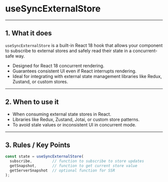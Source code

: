 # useSyncExternalStore

---

## 1. What it does

`useSyncExternalStore` is a built-in React 18 hook that allows your component to subscribe to external stores and safely read their state in a concurrent-safe way.

- Designed for React 18 concurrent rendering.
- Guarantees consistent UI even if React interrupts rendering.
- Ideal for integrating with external state management libraries like Redux, Zustand, or custom stores.

---

## 2. When to use it

- When consuming external state stores in React.
- Libraries like Redux, Zustand, Jotai, or custom store patterns.
- To avoid stale values or inconsistent UI in concurrent mode.

---

## 3. Rules / Key Points

```js
const state = useSyncExternalStore(
  subscribe,         // function to subscribe to store updates
  getSnapshot,       // function to get current store value
  getServerSnapshot  // optional function for SSR
);
